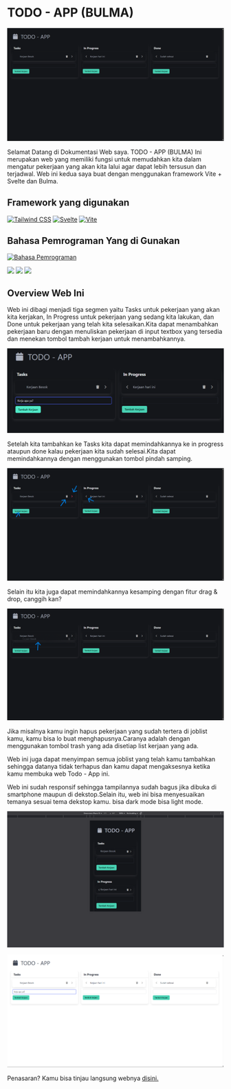 # TODO - APP (BULMA)

![Foto](src/images/foto-1.png)

Selamat Datang di Dokumentasi Web saya.
TODO - APP (BULMA) Ini merupakan web yang memiliki fungsi untuk memudahkan kita dalam mengatur pekerjaan yang akan kita lalui agar
dapat lebih tersusun dan terjadwal. Web ini kedua saya buat dengan menggunakan framework Vite + Svelte dan Bulma.

## Framework yang digunakan

[![Tailwind CSS](https://img.shields.io/badge/bulma-563D7C?style=for-the-badge&logo=tailwindcss&logoColor=white)]() [![Svelte](https://img.shields.io/badge/Svelte-%23f1413d.svg?style=for-the-badge&logo=svelte&logoColor=white)]() [![Vite](https://img.shields.io/badge/Svelte-%23f1413d.svg?style=for-the-badge&logo=vite&logoColor=white)]()

## Bahasa Pemrograman Yang di Gunakan

[![Bahasa Pemrograman](https://skillicons.dev/icons?i=html,css,js)]()

[![](https://img.shields.io/badge/JavaScript-323330?style=for-the-badge&logo=javascript&logoColor=F7DF1E)]() [![](https://img.shields.io/badge/HTML5-E34F26?style=for-the-badge&logo=html5&logoColor=white)]() [![](https://img.shields.io/badge/CSS3-1572B6?style=for-the-badge&logo=css3&logoColor=white)]()

## Overview Web Ini

Web ini dibagi menjadi tiga segmen yaitu Tasks untuk pekerjaan yang akan kita kerjakan, In Progress untuk pekerjaan yang sedang kita lakukan,
dan Done untuk pekerjaan yang telah kita selesaikan.Kita dapat menambahkan pekerjaan baru dengan menuliskan pekerjaan di input textbox yang tersedia
dan menekan tombol tambah kerjaan untuk menambahkannya.

![Foto](src/images/foto-5.png)

Setelah kita tambahkan ke Tasks kita dapat memindahkannya ke in progress ataupun done kalau pekerjaan kita sudah selesai.Kita dapat memindahkannya
dengan menggunakan tombol pindah samping.

![Foto](src/images/foto-2.png)

Selain itu kita juga dapat memindahkannya kesamping dengan fitur drag & drop, canggih kan?

![Foto](src/images/foto-3.png)

Jika misalnya kamu ingin hapus pekerjaan yang sudah tertera di joblist kamu, kamu bisa lo buat menghapusnya.Caranya adalah dengan menggunakan 
tombol trash yang ada disetiap list kerjaan yang ada.

Web ini juga dapat menyimpan semua joblist yang telah kamu tambahkan sehingga datanya tidak terhapus dan kamu dapat mengaksesnya ketika kamu membuka
web Todo - App ini.

Web ini sudah responsif sehingga tampilannya sudah bagus jika dibuka di smartphone maupun di dekstop.Selain itu, web ini bisa menyesuaikan temanya sesuai
tema dekstop kamu. bisa dark mode bisa light mode.

![Foto](src/images/foto-4.png)

![Foto](src/images/foto-6.png)

Penasaran? Kamu bisa tinjau langsung webnya [disini.](https://masyaaz.github.io/todo-app-bulma/)
